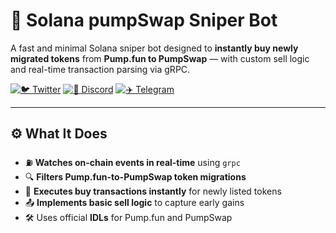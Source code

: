 # 🎯 Solana pumpSwap Sniper Bot

A fast and minimal Solana sniper bot designed to **instantly buy newly migrated tokens** from **Pump.fun to PumpSwap** — with custom sell logic and real-time transaction parsing via gRPC.

[![🐦 Twitter](https://img.shields.io/badge/Twitter-@toptrendev-1DA1F2?style=for-the-badge&logo=twitter&logoColor=white)](https://x.com/toptrendev)
[![💬 Discord](https://img.shields.io/badge/Discord-toptrendev-5865F2?style=for-the-badge&logo=discord&logoColor=white)](https://discord.com/users/648385188774019072)
[![✈️ Telegram](https://img.shields.io/badge/Telegram-@toptrendev_641-2CA5E0?style=for-the-badge&logo=telegram&logoColor=white)](https://t.me/toptrendev_641)

---

## ⚙️ What It Does

- ⛽ **Watches on-chain events in real-time** using `grpc`  
- 🔍 **Filters Pump.fun-to-PumpSwap token migrations**  
- 💸 **Executes buy transactions instantly** for newly listed tokens  
- 📤 **Implements basic sell logic** to capture early gains  
- 🛠️ Uses official **IDLs** for Pump.fun and PumpSwap
